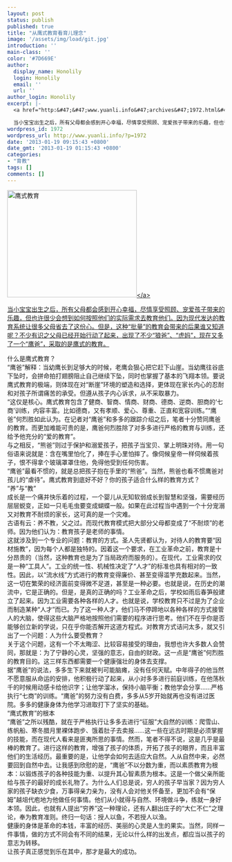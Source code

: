 ```yaml
---
layout: post
status: publish
published: true
title: "从鹰式教育看育儿理念"
image: '/assets/img/load/git.jpg'
introduction: ''
main-class: ''
color: '#7D669E'
author:
  display_name: Honolily
  login: Honolily
  email: ''
  url: ''
author_login: Honolily
excerpt: |-
  <a href="http:&#47;&#47;www.yuanli.info&#47;archives&#47;1972.html&#47;01300000633919132913976877962_s" rel="attachment wp-att-2029"><img src="http:&#47;&#47;www.yuanli.info&#47;wp-content&#47;uploads&#47;2013&#47;01&#47;01300000633919132913976877962_s.jpg" alt="鹰式教育" width="300" height="248" class="aligncenter size-full wp-image-2029" &#47;><&#47;a>

  当小宝宝出生之后，所有父母都会感到开心幸福，尽情享受照顾、宠爱孩子带来的乐趣，但也许很少会想到如何按照他们的实际需求去教育他们。因为现代发达的教育系统让很多父母省去了这份心。但是，这种&ldquo;批量&rdquo;的教育会带来的后果谁又知道呢？不少有识之父母已经开始行动了起来，出现了不少&ldquo;狼爸&rdquo;、&ldquo;虎妈&rdquo;，现在又多了一个&ldquo;鹰爸&rdquo;，采取的是鹰式的教育。
wordpress_id: 1972
wordpress_url: http://www.yuanli.info/?p=1972
date: '2013-01-19 09:15:43 +0800'
date_gmt: '2013-01-19 01:15:43 +0800'
categories:
- "育教"
tags: []
comments: []
---
```

<p><a href="http:&#47;&#47;www.yuanli.info&#47;archives&#47;1972.html&#47;01300000633919132913976877962_s" rel="attachment wp-att-2029"><img src="http:&#47;&#47;www.yuanli.info&#47;wp-content&#47;uploads&#47;2013&#47;01&#47;01300000633919132913976877962_s.jpg" alt="鹰式教育" width="300" height="248" class="aligncenter size-full wp-image-2029" &#47;><&#47;a></p>
<p>当小宝宝出生之后，所有父母都会感到开心幸福，尽情享受照顾、宠爱孩子带来的乐趣，但也许很少会想到如何按照他们的实际需求去教育他们。因为现代发达的教育系统让很多父母省去了这份心。但是，这种&ldquo;批量&rdquo;的教育会带来的后果谁又知道呢？不少有识之父母已经开始行动了起来，出现了不少&ldquo;狼爸&rdquo;、&ldquo;虎妈&rdquo;，现在又多了一个&ldquo;鹰爸&rdquo;，采取的是鹰式的教育。<a id="more"></a><a id="more-1972"></a></p>
<p>什么是鹰式教育？<br />
&ldquo;鹰爸&rdquo;解释：当幼鹰长到足够大的时候，老鹰会狠心把它赶下山崖。当幼鹰往谷底下坠时，会拼命拍打翅膀阻止自己继续下坠，同时也掌握了基本的飞翔本领。要说鹰式教育的极端，则体现在对&ldquo;断崖&rdquo;环境的塑造和选择，更体现在家长内心的忍耐和对孩子所谓痛苦的承受。但遵从孩子内心诉求，从不采取暴力。<br />
&ldquo;这仅是核心。鹰式教育包含了健商、智商、情商、财商、德商、逆商、胆商的&lsquo;七商&rsquo;训练，内容丰富。比如德商，又有孝顺、爱心、尊重、正直和宽容训练。&rdquo;&ldquo;鹰爸&rdquo;何烈胜如此认为。在记者对&ldquo;鹰爸&rdquo;和多多的跟踪介绍之后，笔者十分赞同鹰爸的教育。而更加难能可贵的是，鹰爸何烈胜除了对多多进行严格的教育与训练，还给予他充分的&ldquo;爱的教育&rdquo;。<br />
与之相反，&ldquo;熊爸&rdquo;则过于保护和溺爱孩子，把孩子当宝贝、掌上明珠对待。用一句俗语来说就是：含在嘴里怕化了，捧在手心里怕摔了。像伺候皇帝一样伺候着孩子，恨不得拿个玻璃罩罩住他，免得他受到任何伤害。<br />
&ldquo;鹰爸&rdquo;最看不惯的，就是总把孩子抱在手里的&ldquo;熊爸&rdquo;。当然，熊爸也看不惯鹰爸对孩儿的&ldquo;虐待&rdquo;。鹰式教育到底好不好？你的孩子适合什么样的教育方式？<br />
&ldquo;养&rdquo;与&ldquo;教&rdquo;<br />
成长是一个痛并快乐着的过程，一个婴儿从无知软弱成长到智慧和坚强，需要经历层层蜕变，正如一只毛毛虫要变成蝴蝶一般。如果在此过程当中遇到一个十分宠溺又对教育不耐烦的家长，这可真的是一个灾难。<br />
古语有云：养不教，父之过。而现代教育模式把大部分父母都变成了&ldquo;不耐烦&rdquo;的老师。因为他们认为：教育孩子是老师的事情。<br />
这就涉及到一个专业的问题：教育的方式。圣人先贤都认为，对待人的教育要&ldquo;因材施教&rdquo;，因为每个人都是独特的。因着这一个要求，在工业革命之前，教育是十分昂贵的（当然，这种教育也是为了当局政府而服务的）。在现代，工业需求的仅是一种&ldquo;工具人&rdquo;。工业的统一性、机械性决定了&ldquo;人才&rdquo;的标准也具有相对的一致性。因此，以&ldquo;流水线&rdquo;方式进行的教育变得廉价、甚至变得滥竽充数起来。当然，这一切在繁荣的经济面前变得微不足道，甚至是一种必要。也就是说，在历史的潮流中，它是正确的。但是，是真的正确的吗？工业革命之后，学校如雨后春笋般建立了起来。因为工业需要各种各样的人才。也就是说，学校教育只不过是为了企业而制造某种&ldquo;人才&rdquo;而已。为了这一种人才，他们马不停蹄地以各种各样的方式接管人的大脑，使得这些大脑严格地按照他们需要的程序进行思考。他们不在乎你是否能够创立新的学说，只在乎你能否解开这道方程式。对教育方式诘问太多，就又引出了一个问题：人为什么要受教育？<br />
关于这个问题，这有一个不太晦涩、比较容易接受的理由，我想也许大多数人会赞同，那就是：为了宁静的心灵，坚强的意志，自由的财政。这一点是&ldquo;鹰爸&rdquo;何烈胜的教育目的。这三样东西都需要一个健康强壮的身体去支撑。<br />
据&ldquo;鹰爸&rdquo;的说法，多多生下来就被判可能脑瘫，没有任何天赋。中年得子的他当然不愿意服从命运的安排，他积极行动了起来，从小对多多进行前庭训练，在他荡秋千的时候用动感卡给他识字；让他学溜冰，保持小脑平衡；教他学会分享&hellip;&hellip;严格执行&ldquo;七商&rdquo;的训练。&ldquo;鹰爸&rdquo;的努力没有白费，多多从5岁开始就再也没有进过医院。多多的健康身体为他学习进取打下了坚实的基础。<br />
&ldquo;鹰式教育&rdquo;的根本<br />
&ldquo;鹰爸&rdquo;之所以残酷，就在于严格执行让多多去进行&ldquo;征服&rdquo;大自然的训练：爬雪山、练帆船、寒冬腊月里裸体跑步、饿着肚子去卖报&hellip;&hellip;这一些在远古时期是必须掌握的技能，而在现代人看来是匪夷所思的事情。然而，笔者不得不说，这是几乎是最棒的教育了。进行这样的教育，增强了孩子的体质，开拓了孩子的眼界，而且丰富他们的生活经历。最重要的是，让他学会如何去适应大自然。人从自然中来，必然要回到自然中去。让我感到欣慰的是，&ldquo;鹰爸&rdquo;不以分数为重，而以素质教育为根本：以锻炼孩子的各种技能为重、以提升其心智素质为根本。这是一个做父亲所能给与孩子的最好的成长礼物了。为什么人们总是说，穷人的孩子早当家？因为穷人家的孩子缺衣少食，万事得亲力亲为，没有人会对他关怀备至，更加不会有&ldquo;保姆&rdquo;越俎代庖地为他做任何事情。他们从小就得与自然、环境做斗争，练就一身好本领。因此，也就有人提出&ldquo;穷养&rdquo;这一种理论，还有人翻出庄子的&ldquo;大仁不仁&rdquo;之理论，奉为教育准则。终归一句话：授人以鱼，不若授人以渔。<br />
健康的身体是革命的本钱，丰富的经历、美丽的心灵是人生的果实。当然，同样一件事情，做的方式不同会有不同的结果，无论以什么样的出发点，都应当以孩子的意志为转移。<br />
让孩子真正感觉到乐在其中，那才是最大的成功。</p>
